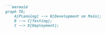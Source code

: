 ```markdown
```mermaid
graph TD;
    A[Planning] --> B[Development on Main];
    B --> C[Testing];
    C --> D[Deployment];